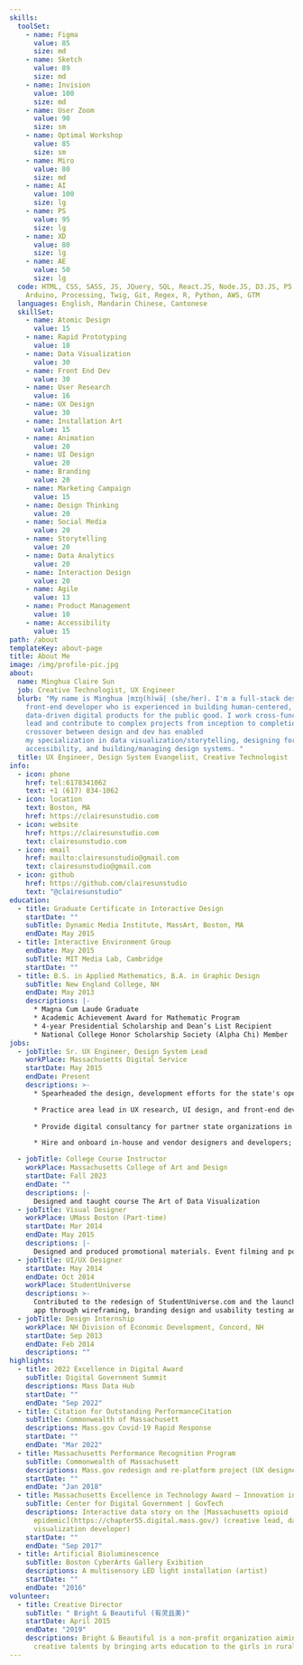 ```yaml
---
skills:
  toolSet:
    - name: Figma
      value: 85
      size: md
    - name: Sketch
      value: 89
      size: md
    - name: Invision
      value: 100
      size: md
    - name: User Zoom
      value: 90
      size: sm
    - name: Optimal Workshop
      value: 85
      size: sm
    - name: Miro
      value: 80
      size: md
    - name: AI
      value: 100
      size: lg
    - name: PS
      value: 95
      size: lg
    - name: XD
      value: 80
      size: lg
    - name: AE
      value: 50
      size: lg
  code: HTML, CSS, SASS, JS, JQuery, SQL, React.JS, Node.JS, D3.JS, P5.JS,
    Arduino, Processing, Twig, Git, Regex, R, Python, AWS, GTM
  languages: English, Mandarin Chinese, Cantonese
  skillSet:
    - name: Atomic Design
      value: 15
    - name: Rapid Prototyping
      value: 18
    - name: Data Visualization
      value: 30
    - name: Front End Dev
      value: 30
    - name: User Research
      value: 16
    - name: UX Design
      value: 30
    - name: Installation Art
      value: 15
    - name: Animation
      value: 20
    - name: UI Design
      value: 20
    - name: Branding
      value: 20
    - name: Marketing Campaign
      value: 15
    - name: Design Thinking
      value: 20
    - name: Social Media
      value: 20
    - name: Storytelling
      value: 20
    - name: Data Analytics
      value: 20
    - name: Interaction Design
      value: 20
    - name: Agile
      value: 13
    - name: Product Management
      value: 10
    - name: Accessibility
      value: 15
path: /about
templateKey: about-page
title: About Me
image: /img/profile-pic.jpg
about:
  name: Minghua Claire Sun
  job: Creative Technologist, UX Engineer
  blurb: "My name is Minghua |mɪŋ(h)wä| (she/her). I'm a full-stack designer and
    front-end developer who is experienced in building human-centered,
    data-driven digital products for the public good. I work cross-functionally,
    lead and contribute to complex projects from inception to completion. My
    crossover between design and dev has enabled
    my specialization in data visualization/storytelling, designing for
    accessibility, and building/managing design systems. "
  title: UX Engineer, Design System Evangelist, Creative Technologist
info:
  - icon: phone
    href: tel:6178341062
    text: +1 (617) 834-1062
  - icon: location
    text: Boston, MA
    href: https://clairesunstudio.com
  - icon: website
    href: https://clairesunstudio.com
    text: clairesunstudio.com
  - icon: email
    href: mailto:clairesunstudio@gmail.com
    text: clairesunstudio@gmail.com
  - icon: github
    href: https://github.com/clairesunstudio
    text: "@clairesunstudio"
education:
  - title: Graduate Certificate in Interactive Design
    startDate: ""
    subTitle: Dynamic Media Institute, MassArt, Boston, MA
    endDate: May 2015
  - title: Interactive Environment Group
    endDate: May 2015
    subTitle: MIT Media Lab, Cambridge
    startDate: ""
  - title: B.S. in Applied Mathematics, B.A. in Graphic Design
    subTitle: New England College, NH
    endDate: May 2013
    descriptions: |-
      * Magna Cum Laude Graduate
      * Academic Achievement Award for Mathematic Program
      * 4-year Presidential Scholarship and Dean’s List Recipient
      * National College Honor Scholarship Society (Alpha Chi) Member
jobs:
  - jobTitle: Sr. UX Engineer, Design System Lead
    workPlace: Massachusetts Digital Service
    startDate: May 2015
    endDate: Present
    descriptions: >-
      * Spearheaded the design, development efforts for the state's open-source design system and component libraries. 

      * Practice area lead in UX research, UI design, and front-end development for Mass.gov and other Digital Service products. Uphold design-to-development workflow through design reviews, code reviews and product releases.
            
      * Provide digital consultancy for partner state organizations in service design, application design, and technical solutions.

      * Hire and onboard in-house and vendor designers and developers; mentor junior designers and interns. 

  - jobTitle: College Course Instructor
    workPlace: Massachusetts College of Art and Design
    startDate: Fall 2023
    endDate: ""
    descriptions: |-
      Designed and taught course The Art of Data Visualization
  - jobTitle: Visual Designer
    workPlace: UMass Boston (Part-time)
    startDate: Mar 2014
    endDate: May 2015
    descriptions: |-
      Designed and produced promotional materials. Event filming and post production.
  - jobTitle: UI/UX Designer
    startDate: May 2014
    endDate: Oct 2014
    workPlace: StudentUniverse
    descriptions: >-
      Contributed to the redesign of StudentUniverse.com and the launch of an enterprise mobile
      app through wireframing, branding design and usability testing and iterations.
  - jobTitle: Design Internship
    workPlace: NH Division of Economic Development, Concord, NH
    startDate: Sep 2013
    endDate: Feb 2014
    descriptions: ""
highlights:
  - title: 2022 Excellence in Digital Award
    subTitle: Digital Government Summit
    descriptions: Mass Data Hub
    startDate: ""
    endDate: "Sep 2022"
  - title: Citation for Outstanding PerformanceCitation
    subTitle: Commonwealth of Massachusett
    descriptions: Mass.gov Covid-19 Rapid Response
    startDate: ""
    endDate: "Mar 2022"
  - title: Massachusetts Performance Recognition Program
    subTitle: Commonwealth of Massachusett
    descriptions: Mass.gov redesign and re-platform project (UX designer and developer)
    startDate: ""
    endDate: "Jan 2018"
  - title: Massachusetts Excellence in Technology Award – Innovation in Data Science
    subTitle: Center for Digital Government | GovTech
    descriptions: Interactive data story on the [Massachusetts opioid
      epidemic](https://chapter55.digital.mass.gov/) (creative lead, data
      visualization developer)
    startDate: ""
    endDate: "Sep 2017"
  - title: Artificial Bioluminescence
    subTitle: Boston CyberArts Gallery Exibition
    descriptions: A multisensory LED light installation (artist)
    startDate: ""
    endDate: "2016"
volunteer:
  - title: Creative Director
    subTitle: " Bright & Beautiful (有灵且美)"
    startDate: April 2015
    endDate: "2019"
    descriptions: Bright & Beautiful is a non-profit organization aiming to inspire
      creative talents by bringing arts education to the girls in rural China.
---
```

